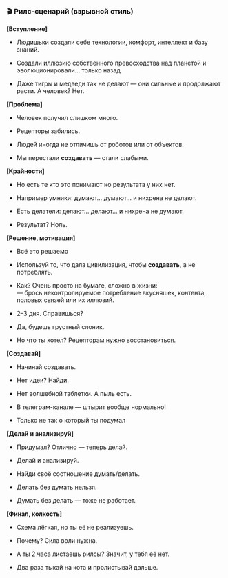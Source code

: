 ### 🎬 Рилс-сценарий (взрывной стиль)

**[Вступление]**

- Людишьки создали себе технологии, комфорт, интеллект и базу знаний.
    
- Создали иллюзию собственного превосходства над планетой и эволюционировали... только назад
    
- Даже тигры и медведи так не делают — они сильные  и продолжают расти. А человек? Нет.
    

**[Проблема]**

- Человек получил слишком много.
    
- Рецепторы забились.
    
- Людей иногда не отличишь от роботов или от объектов.
    
- Мы перестали **создавать** — стали слабыми.
    

**[Крайности]**
- Но есть те кто это понимают но результата у них нет.
	
- Например умники: думают… думают… и нихрена не делают.
    
- Есть делатели: делают… делают… и нихрена не думают.
    
- Результат? Ноль.
    

**[Решение, мотивация]**
- Всё это решаемо
	
- Используй то, что дала цивилизация, чтобы **создавать**, а не потреблять.
    
- Как? Очень просто на бумаге, сложно в жизни:  
    — брось неконтролируемое потребление вкусняшек, контента, половых связей или их иллюзий.
    
- 2–3 дня. Справишься?
    
- Да, будешь грустный слоник.
    
- Но что ты хотел? Рецепторам нужно восстановиться.
    

**[Создавай]**

- Начинай создавать.
    
- Нет идеи? Найди.
    
- Нет волшебной таблетки. А пыль есть.
    
- В телеграм-канале — штырит вообще нормально! 
	
- Только не так о который ты подумал
    

**[Делай и анализируй]**

- Придумал? Отлично — теперь делай.
    
- Делай и анализируй.
    
- Найди своё соотношение думать/делать.
    
- Делать без думать нельзя.
    
- Думать без делать — тоже не работает.
    

**[Финал, колкость]**

- Схема лёгкая, но ты её не реализуешь.
    
- Почему? Сила воли нужна.
    
- А ты 2 часа листаешь рилсы? Значит, у тебя её нет.
    
- Два раза тыкай на кота и пролистывай дальше.